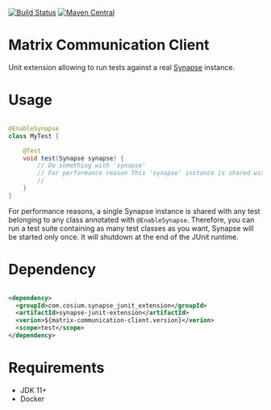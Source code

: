 [![Build Status](https://github.com/Cosium/synapse-junit-extension/actions/workflows/ci.yml/badge.svg)](https://github.com/Cosium/synapse-junit-extension/actions/workflows/ci.yml)
[![Maven Central](https://img.shields.io/maven-central/v/com.cosium.synapse_junit_extension/synapse-junit-extension.svg)](https://search.maven.org/#search%7Cgav%7C1%7Cg%3A%22com.cosium.synapse_junit_extension%22%20AND%20a%3A%22synapse-junit-extension%22)

# Matrix Communication Client

Unit extension allowing to run tests against a real [Synapse](https://github.com/matrix-org/synapse) instance.

# Usage

```java

@EnableSynapse
class MyTest {

	@Test
	void test(Synapse synapse) {
		// Do something with 'synapse'
		// For performance reason This 'synapse' instance is shared with any test belonging to any class annotated with @EnableSynapse
		// 
	}
}
```

For performance reasons, a single Synapse instance is shared with any test belonging to any class annotated
with `@EnableSynapse`. Therefore, you can run a test suite containing as many test classes as you want, Synapse will be started only once. It will shutdown at the end of the JUnit runtime.

# Dependency

```xml

<dependency>
  <groupId>com.cosium.synapse_junit_extension</groupId>
  <artifactId>synapse-junit-extension</artifactId>
  <verion>${matrix-communication-client.version}</verion>
  <scope>test</scope>
</dependency>
```

# Requirements

* JDK 11+
* Docker
